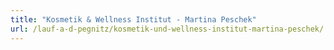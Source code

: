```yaml
---
title: "Kosmetik & Wellness Institut - Martina Peschek"
url: /lauf-a-d-pegnitz/kosmetik-und-wellness-institut-martina-peschek/
---
```


